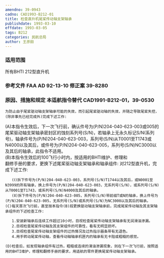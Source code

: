 ```yaml
---
amendno: 39-0943  
cadno: CAD1993-B212-01  
title: 检查直升机尾桨传动轴支架轴承  
publishdate: 1993-03-10  
effdate: 1993-03-05  
tags: B212  
categories: 民航总局  
author: 王彦田  
---
```

  
### 适用范围  
所有BHTI 212型直升机  
  
<!--more-->  
### 参考文件    FAA AD 92-13-10 修正案 39-8280  
  
### 原因、措施和规定 本适航指令替代 CAD1991-B212-01，39-0530  
    为防止由于尾桨驱动轴支架轴承可能的失效，而引起尾桨驱动轴的失效，并随之导致尾桨失控，(除非事先已经完成外)完成下述工作:  
 (A)本指令生效后，下一次飞行前，确认件号为(P/N)204-040-623-003或005的尾桨驱动轴支架轴承密封区的蚀刻系列号(S/N)，若轴承上无永久标记S/N(系列号)，轴承件号为(P/N)204-040-623-003，系列号(S/N)从T0001至T1743或N4000以及其后，或件号为(P/N)204-040-623-005，系列号(S/N)NC3000以及其后的轴承，此指令不适用。  
(B)本指令生效后的100飞行小时内，按适用的BHTI维护、修理和  
翻修手册的要求，更换下述尾桨驱动轴支架轴承和轴承组件: 对212型直升机，完成下述工作:  
  
       (Ⅰ)拆下件号为(P/N)204-040-623-003，系列号(S/N)T1744以及其后，或N0001至N3999的所有轴承，换上件号为(P/N)204-040-623-003，无系列号(S/N)，或系列号(S/N)从T0001至T1743，或系列号(S/N)N4000及其后的轴承。  
       (Ⅱ)拆下件号为(P/N)204-040-623-005，系列号(S/N)带前缀T或N的轴承，换上件号为(P/N)204-040-623-005，无系列号(S/N)或系列号(S/N)为NC3000以及其后的轴承。  
    (C)每天首次飞行前，直至按本指令(B)段更换驱动轴支架轴承前，完成尾桨传动轴及其支架轴承组件的下述检查工作:  
  
       1.安装新轴承后连续工作超过10小时，目视检查尾桨传动轴支架轴承有无润滑油渗漏。  
       2.目视检查尾桨传动轴及其支架组件的可靠性，看有无明显损坏。  
       3.目视检查尾桨传动轴支架组件的过热情况及过热指示器条带有无退色。  
       4.用手转动尾桨传动轴，查看传动轴轴承机匣内的轴承有无卡阻或粗糙的感觉。  
  
    (D)检查后，如发现轴承组件有过热，粗糙或连续的滑油渗漏现象，则在下一次飞行前，按照适用的BHTI维护，修理和翻修手册的要求，用适航的零件更换尾桨传动轴支架轴承。  
